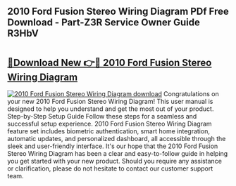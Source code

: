 ## 2010 Ford Fusion Stereo Wiring Diagram PDf Free Download - Part-Z3R Service Owner Guide R3HbV

# <h2><a href="http://dfmdh1.blite.top/?on=2010+Ford+Fusion+Stereo+Wiring+Diagram">🔗Download New 👉🔴 2010 Ford Fusion Stereo Wiring Diagram</a></h2>

[![2010 Ford Fusion Stereo Wiring Diagram download](https://i.imgur.com/lujVjoI.png)](http://dfmdh1.blite.top/?on=2010+Ford+Fusion+Stereo+Wiring+Diagram)
Congratulations on your new 2010 Ford Fusion Stereo Wiring Diagram! This user manual is designed to help you understand and get the most out of your product. Step-by-Step Setup Guide Follow these steps for a seamless and successful setup experience. 2010 Ford Fusion Stereo Wiring Diagram feature set includes biometric authentication, smart home integration, automatic updates, and personalized dashboard, all accessible through the sleek and user-friendly interface. It's our hope that the 2010 Ford Fusion Stereo Wiring Diagram has been a clear and easy-to-follow guide in helping you get started with your new product. Should you require any assistance or clarification, please do not hesitate to contact our customer support team.
